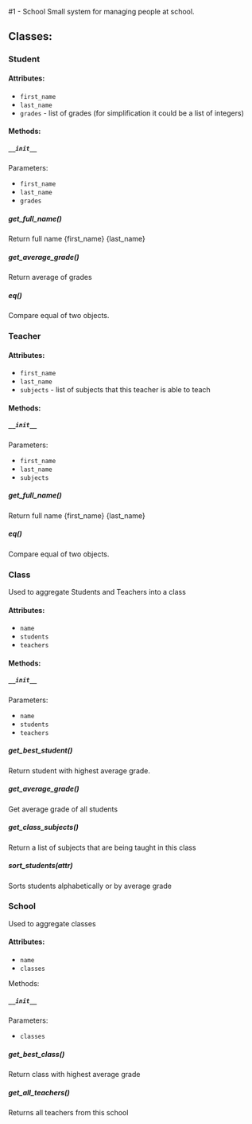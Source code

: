 #1 - School
Small system for managing people at school.

## Classes:

### Student

#### Attributes:

* `first_name`
* `last_name`
* `grades` - list of grades (for simplification it could be a list of integers)

#### Methods:

##### `__init__`

Parameters:
* `first_name`
* `last_name`
* `grades`

##### get_full_name()
Return full name {first_name} {last_name}

##### get_average_grade() 
Return average of grades

##### __eq__()
Compare equal of two objects.

### Teacher

#### Attributes:

* `first_name`
* `last_name`
* `subjects` - list of subjects that this teacher is able to teach

#### Methods:

##### `__init__`

Parameters:
* `first_name`
* `last_name`
* `subjects`

##### get_full_name()
Return full name {first_name} {last_name}

##### __eq__()
Compare equal of two objects.

### Class
Used to aggregate Students and Teachers into a class

#### Attributes:

* `name`
* `students`
* `teachers`

#### Methods:

##### `__init__`

Parameters:
* `name`
* `students`
* `teachers`

##### get_best_student()
Return student with highest average grade.

##### get_average_grade() 
Get average grade of all students

##### get_class_subjects() 
Return a list of subjects that are being taught in this class

##### sort_students(attr)
Sorts students alphabetically or by average grade

### School
Used to aggregate classes

#### Attributes:

* `name`
* `classes`

Methods:
##### `__init__`

Parameters:
* `classes`

##### get_best_class() 
Return class with highest average grade

##### get_all_teachers() 
Returns all teachers from this school

